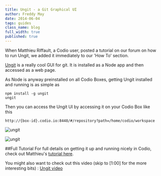 ```yaml
---
title: Ungit - a Git Graphical UI
author: Freddy May
date: 2014-06-04
tags: guides
class_name: blog
full_width: true
published: true
---
```


When Matthieu Riffault, a Codio user, posted a tutorial on our forum on how to run Ungit, we added it immediately to our 'How To' section.

[Ungit](https://github.com/FredrikNoren/ungit) is a really cool GUI for git. It is installed as a Node app and then accessed as a web page.

As Node is anyway preinstalled on all Codio Boxes, getting Ungit installed and running is as simple as 

    npm install -g ungit
    ungit
    
Then you can access the Ungit UI by accessing it on your Codio Box like this

    http://{box-id}.codio.io:8448/#/repository?path=/home/codio/workspace

![ungit](/img/blog/ungit-1.png)

![ungit](/img/blog/ungit-2.png)

##Full Tutorial
For full details on getting it up and running nicely in Codio, check out Matthieu's [tutorial here](/docs/specifics/ungit).

You might also want to check out this video (skip to [1:00] for the more interesting bits) :  [Ungit video](http://www.youtube.com/embed/hkBVAi3oKvo?autoplay=1)

